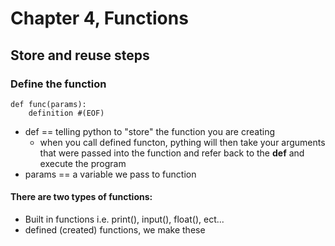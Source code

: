 # Chapter 4, Functions

## Store and reuse steps

### Define the function
```
def func(params):
    definition #(EOF)
```
- def == telling python to "store" the function you are creating
    - when you call defined functon, pything will then take your arguments that were passed into the function and refer back to the **def** and execute the program
- params == a variable we pass to function

#### There are two types of functions:
- Built in functions i.e. print(), input(), float(), ect...
- defined (created) functions, we make these
   

